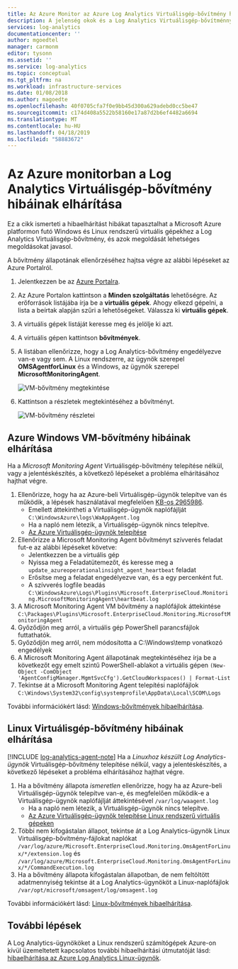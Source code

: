 ```yaml
---
title: Az Azure Monitor az Azure Log Analytics Virtuálisgép-bővítmény hibáinak elhárítása |} A Microsoft Docs
description: A jelenség okok és a Log Analytics Virtuálisgép-bővítménnyel a leggyakoribb problémák megoldási ismertetik a Windows és Linux rendszerű Azure virtuális gépek.
services: log-analytics
documentationcenter: ''
author: mgoedtel
manager: carmonm
editor: tysonn
ms.assetid: ''
ms.service: log-analytics
ms.topic: conceptual
ms.tgt_pltfrm: na
ms.workload: infrastructure-services
ms.date: 01/08/2018
ms.author: magoedte
ms.openlocfilehash: 40f0705cfa7f0e9bb45d300a629adebd0cc5be47
ms.sourcegitcommit: c174d408a5522b58160e17a87d2b6ef4482a6694
ms.translationtype: MT
ms.contentlocale: hu-HU
ms.lasthandoff: 04/18/2019
ms.locfileid: "58883672"
---
```

# <a name="troubleshooting-the-log-analytics-vm-extension-in-azure-monitor"></a>Az Azure monitorban a Log Analytics Virtuálisgép-bővítmény hibáinak elhárítása
Ez a cikk ismerteti a hibaelhárítást hibákat tapasztalhat a Microsoft Azure platformon futó Windows és Linux rendszerű virtuális gépekhez a Log Analytics Virtuálisgép-bővítmény, és azok megoldását lehetséges megoldásokat javasol.

A bővítmény állapotának ellenőrzéséhez hajtsa végre az alábbi lépéseket az Azure Portalról.

1. Jelentkezzen be az [Azure Portalra](https://portal.azure.com).
2. Az Azure Portalon kattintson a **Minden szolgáltatás** lehetőségre. Az erőforrások listájába írja be a **virtuális gépek**. Ahogy elkezd gépelni, a lista a beírtak alapján szűri a lehetőségeket. Válassza ki **virtuális gépek**.
3. A virtuális gépek listáját keresse meg és jelölje ki azt.
3. A virtuális gépen kattintson **bővítmények**.
4. A listában ellenőrizze, hogy a Log Analytics-bővítmény engedélyezve van-e vagy sem.  A Linux rendszerre, az ügynök szerepel **OMSAgentforLinux** és a Windows, az ügynök szerepel **MicrosoftMonitoringAgent**.

   ![VM-bővítmény megtekintése](./media/vmext-troubleshoot/log-analytics-vmview-extensions.png)

4. Kattintson a részletek megtekintéséhez a bővítményt. 

   ![VM-bővítmény részletei](./media/vmext-troubleshoot/log-analytics-vmview-extensiondetails.png)

## <a name="troubleshooting-azure-windows-vm-extension"></a>Azure Windows VM-bővítmény hibáinak elhárítása

Ha a *Microsoft Monitoring Agent* Virtuálisgép-bővítmény telepítése nélkül, vagy a jelentéskészítés, a következő lépéseket a probléma elhárításához hajthat végre.

1. Ellenőrizze, hogy ha az Azure-beli Virtuálisgép-ügynök telepítve van és működik, a lépések használatával megfelelően [KB-os 2965986](https://support.microsoft.com/kb/2965986#mt1).
   * Emellett áttekintheti a Virtuálisgép-ügynök naplófájlját `C:\WindowsAzure\logs\WaAppAgent.log`
   * Ha a napló nem létezik, a Virtuálisgép-ügynök nincs telepítve.
   * [Az Azure Virtuálisgép-ügynök telepítése](../../azure-monitor/learn/quick-collect-azurevm.md#enable-the-log-analytics-vm-extension)
2. Ellenőrizze a Microsoft Monitoring Agent bővítményt szívverés feladat fut-e az alábbi lépéseket követve:
   * Jelentkezzen be a virtuális gép
   * Nyissa meg a Feladatütemezőt, és keresse meg a `update_azureoperationalinsight_agent_heartbeat` feladat
   * Erősítse meg a feladat engedélyezve van, és a egy percenként fut.
   * A szívverés logfile beadás `C:\WindowsAzure\Logs\Plugins\Microsoft.EnterpriseCloud.Monitoring.MicrosoftMonitoringAgent\heartbeat.log`
3. A Microsoft Monitoring Agent VM bővítmény a naplófájlok áttekintése `C:\Packages\Plugins\Microsoft.EnterpriseCloud.Monitoring.MicrosoftMonitoringAgent`
4. Győződjön meg arról, a virtuális gép PowerShell parancsfájlok futtathatók.
5. Győződjön meg arról, nem módosította a C:\Windows\temp vonatkozó engedélyek
6. A Microsoft Monitoring Agent állapotának megtekintéséhez írja be a következőt egy emelt szintű PowerShell-ablakot a virtuális gépen `(New-Object -ComObject 'AgentConfigManager.MgmtSvcCfg').GetCloudWorkspaces() | Format-List`
7. Tekintse át a Microsoft Monitoring Agent telepítési naplófájlok `C:\Windows\System32\config\systemprofile\AppData\Local\SCOM\Logs`

További információkért lásd: [Windows-bővítmények hibaelhárítása](../../virtual-machines/extensions/oms-windows.md).

## <a name="troubleshooting-linux-vm-extension"></a>Linux Virtuálisgép-bővítmény hibáinak elhárítása
[!INCLUDE [log-analytics-agent-note](../../../includes/log-analytics-agent-note.md)] 
Ha a *Linuxhoz készült Log Analytics-ügynök* Virtuálisgép-bővítmény telepítése nélkül, vagy a jelentéskészítés, a következő lépéseket a probléma elhárításához hajthat végre.

1. Ha a bővítmény állapota *ismeretlen* ellenőrizze, hogy ha az Azure-beli Virtuálisgép-ügynök telepítve van-e, és megfelelően működik-e a Virtuálisgép-ügynök naplófájlját áttekintésével `/var/log/waagent.log`
   * Ha a napló nem létezik, a Virtuálisgép-ügynök nincs telepítve.
   * [Az Azure Virtuálisgép-ügynök telepítése Linux rendszerű virtuális gépeken](../../azure-monitor/learn/quick-collect-azurevm.md#enable-the-log-analytics-vm-extension)
2. Többi nem kifogástalan állapot, tekintse át a Log Analytics-ügynök Linux Virtuálisgép-bővítmény-fájlokat naplókat `/var/log/azure/Microsoft.EnterpriseCloud.Monitoring.OmsAgentForLinux/*/extension.log` és `/var/log/azure/Microsoft.EnterpriseCloud.Monitoring.OmsAgentForLinux/*/CommandExecution.log`
3. Ha a bővítmény állapota kifogástalan állapotban, de nem feltöltött adatmennyiség tekintse át a Log Analytics-ügynököt a Linux-naplófájlok `/var/opt/microsoft/omsagent/log/omsagent.log`

További információkért lásd: [Linux-bővítmények hibaelhárítása](../../virtual-machines/extensions/oms-linux.md).

## <a name="next-steps"></a>További lépések

A Log Analytics-ügynököket a Linux rendszerű számítógépek Azure-on kívül üzemeltetett kapcsolatos további hibaelhárítási útmutatóját lásd: [hibaelhárítása az Azure Log Analytics Linux-ügynök](agent-linux-troubleshoot.md).  
